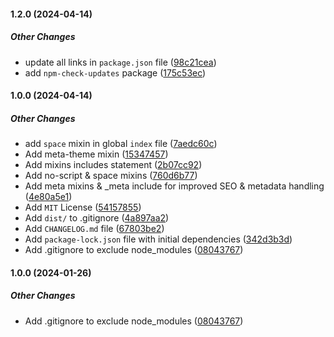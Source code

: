 #### 1.2.0 (2024-04-14)

##### Other Changes

*  update all links in `package.json` file ([98c21cea](https://github.com/ZexLabs/pug-pire/commit/98c21cea656b9acd985319465275335509d43ee0))
*  add `npm-check-updates` package ([175c53ec](https://github.com/ZexLabs/pug-pire/commit/175c53ec675f8a68f51aebd0ab516e8eddda373f))

#### 1.0.0 (2024-04-14)

##### Other Changes

*  add `space` mixin in global `index` file ([7aedc60c](https://gitlab.com/private-awesome-libraries/pug-js/pug-pire//commit/7aedc60c083448b42887d732b177bbe08f906a72))
*  Add meta-theme mixin ([15347457](https://gitlab.com/private-awesome-libraries/pug-js/pug-pire//commit/153474576d667dd1867cb4a4180af99d0fb5f410))
*  Add mixins includes statement ([2b07cc92](https://gitlab.com/private-awesome-libraries/pug-js/pug-pire//commit/2b07cc92c8910c3aea4bdbeb7b2bc9290bbfcf06))
*  Add no-script & space mixins ([760d6b77](https://gitlab.com/private-awesome-libraries/pug-js/pug-pire//commit/760d6b7768eee33da19c70991ab6c60daad731b2))
*  Add meta mixins & _meta include for improved SEO & metadata handling ([4e80a5e1](https://gitlab.com/private-awesome-libraries/pug-js/pug-pire//commit/4e80a5e1263f0a827380fc8761bf1a533507eced))
*  Add `MIT` License ([54157855](https://gitlab.com/private-awesome-libraries/pug-js/pug-pire//commit/54157855124fb1d91dcf8eb8ccede4893d05e1cc))
*  Add `dist/` to .gitignore ([4a897aa2](https://gitlab.com/private-awesome-libraries/pug-js/pug-pire//commit/4a897aa2f895fb693d2a7670d142bdc7c7dbcaee))
*  Add `CHANGELOG.md` file ([67803be2](https://gitlab.com/private-awesome-libraries/pug-js/pug-pire//commit/67803be210ca62931321086109d8f3268ef1a2a6))
*  Add `package-lock.json` file with initial dependencies ([342d3b3d](https://gitlab.com/private-awesome-libraries/pug-js/pug-pire//commit/342d3b3d8ba2452cd512abf571e315d8849e25f1))
*  Add .gitignore to exclude node_modules ([08043767](https://gitlab.com/private-awesome-libraries/pug-js/pug-pire//commit/08043767e00d22163c6c6a73ff20def91742c93d))

#### 1.0.0 (2024-01-26)

##### Other Changes

*  Add .gitignore to exclude node_modules ([08043767](https://gitlab.com/private-awesome-libraries/pug-js/pug-pire//commit/08043767e00d22163c6c6a73ff20def91742c93d))

